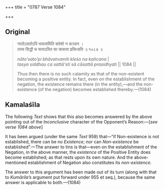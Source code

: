 +++
title = "0787 Verse 1084"

+++
## Original 
>
> नातोऽसतोऽपि भावत्वमिति क्लेशो न कञ्चन ।  
> तस्य सिद्धौ च सत्ताऽस्ति सा चासत्ता प्रसिध्यति ॥ १०८४ ॥ 
>
> *nāto'sato'pi bhāvatvamiti kleśo na kañcana* \|  
> *tasya siddhau ca sattā'sti sā cāsattā prasidhyati* \|\| 1084 \|\| 
>
> Thus then there is no such calamity as that of the non-existent becoming a positive entity. In fact, even on the establishment of the negation, the existence remains there (in the entity),—and the non-existence (of the negation) becomes established thereby.—(1084)



## Kamalaśīla

The following *Text* shows that this also becomes answered by the above pointing out of the *Inconclusive* character of the Opponent’s Reason:—[*see verse 1084 above*]

It has been argued (under the same *Text* 959) that—“if Non-existence is not established, there can be no *Existence*; nor can *Non-existence* be established”.—The answer to tins is that—even on the establishment of the Negation, in the above manner, the *existence* of the Positive Entity does become established; as that rests upon its own nature. And the above-mentioned establishment of Negation also constitutes its *non-existence*.

The answer to this argument has been made out of its turn (along with that to *Kumārila’s* argument put forward under 955 et seq.), because the same answer is applicable to both.—(1084)


